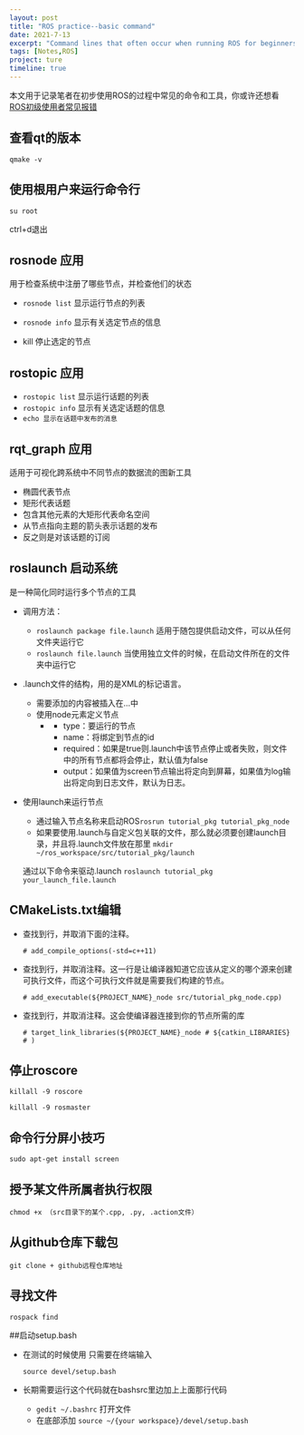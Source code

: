 ```yaml
---
layout: post
title: "ROS practice--basic command"
date: 2021-7-13
excerpt: "Command lines that often occur when running ROS for beginners."
tags: [Notes,ROS]
project: ture
timeline: true
---
```

<script type="text/javascript" src="http://tajs.qq.com/stats?sId=66526224" charset="UTF-8"></script>

本文用于记录笔者在初步使用ROS的过程中常见的命令和工具，你或许还想看[ROS初级使用者常见报错](https://sunrisinggg.github.io/ROS-errors-sulotions/ )

## 查看qt的版本
`qmake -v`

## 使用根用户来运行命令行
`su root`

ctrl+d退出

## rosnode 应用
用于检查系统中注册了哪些节点，并检查他们的状态

- `rosnode list` 显示运行节点的列表

- `rosnode info` 显示有关选定节点的信息

- kill 停止选定的节点

## rostopic 应用

- `rostopic list` 显示运行话题的列表
- `rostopic info` 显示有关选定话题的信息
- `echo 显示在话题中发布的消息`

## rqt_graph 应用
适用于可视化跨系统中不同节点的数据流的图新工具

- 椭圆代表节点
- 矩形代表话题
- 包含其他元素的大矩形代表命名空间
- 从节点指向主题的箭头表示话题的发布
- 反之则是对该话题的订阅

## roslaunch 启动系统
是一种简化同时运行多个节点的工具

- 调用方法：
    - `roslaunch package file.launch` 适用于随包提供启动文件，可以从任何文件夹运行它
    - `roslaunch file.launch` 当使用独立文件的时候，在启动文件所在的文件夹中运行它

- .launch文件的结构，用的是XML的标记语言。
    - 需要添加的内容被插入在<launch>…</launch>中
    - 使用node元素定义节点
        - <node pkg="package_name" type="node" name="id" required="true" output="screen"> </node>
            - type：要运行的节点
			- name：将绑定到节点的id
			- required：如果是true则.launch中该节点停止或者失败，则文件中的所有节点都将会停止，默认值为false
            - output：如果值为screen节点输出将定向到屏幕，如果值为log输出将定向到日志文件，默认为日志。

- 使用launch来运行节点
    - 通过输入节点名称来启动ROS`rosrun tutorial_pkg tutorial_pkg_node`
	- 如果要使用.launch与自定义包关联的文件，那么就必须要创建launch目录，并且将.launch文件放在那里
    `mkdir ~/ros_workspace/src/tutorial_pkg/launch`
		
     通过以下命令来驱动.launch
    `roslaunch tutorial_pkg your_launch_file.launch`

## CMakeLists.txt编辑
- 查找到行，并取消下面的注释。

    `# add_compile_options(-std=c++11)`
- 查找到行，并取消注释。这一行是让编译器知道它应该从定义的哪个源来创建可执行文件，而这个可执行文件就是需要我们构建的节点。
    
    `# add_executable(${PROJECT_NAME}_node src/tutorial_pkg_node.cpp)`
- 查找到行，并取消注释。这会使编译器连接到你的节点所需的库
    
    `# target_link_libraries(${PROJECT_NAME}_node # ${catkin_LIBRARIES} # )`


## 停止roscore

`killall -9 roscore`

`killall -9 rosmaster`

## 命令行分屏小技巧

`sudo apt-get install screen`

## 授予某文件所属者执行权限
`chmod +x （src目录下的某个.cpp, .py, .action文件）`

## 从github仓库下载包
`git clone + github远程仓库地址`

## 寻找文件 
`rospack find`

##启动setup.bash
- 在测试的时候使用 只需要在终端输入

    `source devel/setup.bash`

- 长期需要运行这个代码就在bashsrc里边加上上面那行代码
	- `gedit ~/.bashrc` 打开文件
    - 在底部添加 `source ~/{your workspace}/devel/setup.bash`
